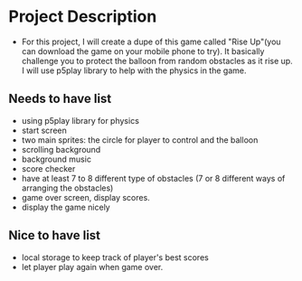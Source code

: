 # Project Description
- For this project, I will create a dupe of this game called "Rise Up"(you can download the game on your mobile phone to try). It basically challenge you to protect the balloon from random obstacles as it rise up. I will use p5play library to help with the physics in the game.


## Needs to have list
- using p5play library for physics
- start screen
- two main sprites: the circle for player to control and the balloon
- scrolling background
- background music
- score checker
- have at least 7 to 8 different type of obstacles (7 or 8 different ways of arranging the obstacles)
- game over screen, display scores.
- display the game nicely

## Nice to have list
- local storage to keep track of player's best scores
- let player play again when game over.